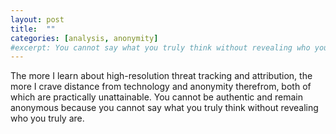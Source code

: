 ```yaml
---
layout: post
title:  ""
categories: [analysis, anonymity]
#excerpt: You cannot say what you truly think without revealing who you truly are...
---
```


The more I learn about high-resolution threat tracking and attribution, the more I crave distance from technology and anonymity therefrom, both of which are practically unattainable. You cannot be authentic and remain anonymous because you cannot say what you truly think without revealing who you truly are.